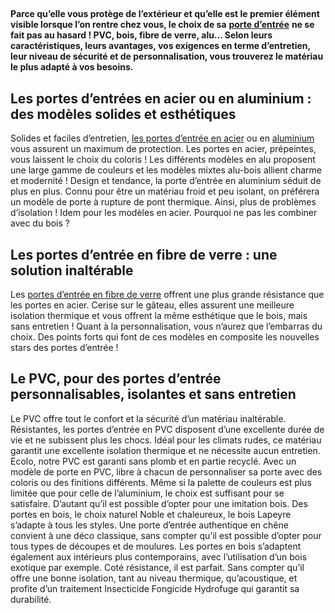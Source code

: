 ##
**Parce qu’elle vous protège de l’extérieur et qu’elle est le premier élément visible lorsque l’on rentre chez vous, le choix de sa** [**porte d’entrée**](https://www.lapeyre.fr/portes-CCU0004/portes-entree-CCN0051) **ne se fait pas au hasard ! PVC, bois, fibre de verre, alu… Selon leurs caractéristiques, leurs avantages, vos exigences en terme d’entretien, leur niveau de sécurité et de personnalisation, vous trouverez le matériau le plus adapté à vos besoins.**
##  Les portes d’entrées en acier ou en aluminium : des modèles solides et esthétiques
Solides et faciles d’entretien, [les portes d’entrée en acier](https://www.lapeyre.fr/porte-d-entree-nikita-acier-FPC2369311) ou en [aluminium](https://www.lapeyre.fr/porte-d-entree-eiffel-alu-bois-FPC2268611) vous assurent un maximum de protection. Les portes en acier, prépeintes, vous laissent le choix du coloris ! Les différents modèles en alu proposent une large gamme de couleurs et les modèles mixtes alu-bois allient charme et modernité !
Design et tendance, la porte d’entrée en aluminium séduit de plus en plus. Connu pour être un matériau froid et peu isolant, on préférera un modèle de porte à rupture de pont thermique. Ainsi, plus de problèmes d’isolation ! Idem pour les modèles en acier. Pourquoi ne pas les combiner avec du bois ?
##  Les portes d’entrée en fibre de verre : une solution inaltérable
Les [portes d’entrée en fibre de verre](https://www.lapeyre.fr/porte-d-entree-atka-ton-blanc-fibre-de-verre-FPC2289451) offrent une plus grande résistance que les portes en acier. Cerise sur le gâteau, elles assurent une meilleure isolation thermique et vous offrent la même esthétique que le bois, mais sans entretien ! Quant à la personnalisation, vous n’aurez que l’embarras du choix. Des points forts qui font de ces modèles en composite les nouvelles stars des portes d’entrée !
##  Le PVC, pour des portes d’entrée personnalisables, isolantes et sans entretien
Le PVC offre tout le confort et la sécurité d’un matériau inaltérable. Résistantes, les portes d’entrée en PVC disposent d’une excellente durée de vie et ne subissent plus les chocs. Idéal pour les climats rudes, ce matériau garantit une excellente isolation thermique et ne nécessite aucun entretien. Ecolo, notre PVC est garanti sans plomb et en partie recyclé.
Avec un modèle de porte en PVC, libre à chacun de personnaliser sa porte avec des coloris ou des finitions différents. Même si la palette de couleurs est plus limitée que pour celle de l’aluminium, le choix est suffisant pour se satisfaire. D’autant qu’il est possible d’opter pour une imitation bois.
Des portes en bois, le choix naturel
Noble et chaleureux, le bois Lapeyre s’adapte à tous les styles. Une porte d’entrée authentique en chêne convient à une déco classique, sans compter qu’il est possible d’opter pour tous types de découpes et de moulures. Les portes en bois s’adaptent également aux intérieurs plus contemporains, avec l’utilisation d’un bois exotique par exemple.
Coté résistance, il est parfait. Sans compter qu’il offre une bonne isolation, tant au niveau thermique, qu’acoustique, et profite d’un traitement Insecticide Fongicide Hydrofuge qui garantit sa durabilité.